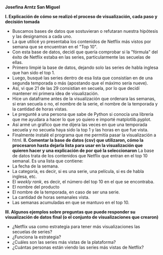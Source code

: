 **Josefina Arntz San Miguel**

**I. Explicación de cómo se realizó el proceso de visualización, cada paso y decisión tomada**
- Buscamos bases de datos que sostuvieran o refutaran nuestra hipótesis y las designamos a cada uno.
- La que utilicé yo presentaba los contenidos de Netflix más vistos por semana que se encuentran en el "Top 10".
- Con esta base de datos, decidí que quería comprobar si la "fórmula" del éxito de Netflix estaba en las series, particularmente las secuelas de ellas.
- Primero limpié la base de datos, dejando solo las series de habla inglesa que han sido el top 1.
- Luego, busqué las series dentro de esa lista que consistían en de una segunda temporada o más (apostando que el máximo sería nueve).
- Así, vi que 21 de las 29 consistían en secuela, por lo que decidí mantener mi primera idea de visualización. 
- Hice un dataframe antes de la visualización que ordenara las semanas, si eran secuela o no, el nombre de la serie, el nombre de la temporada y la cantidad de horas vistas.
- Le pregunté a una persona que sabe de Python si conocía una librería que me ayudara a hacer lo que yo quiero e importé  matplotlib.pyplot.
- Así armé un gráfico que me dijera las veces en que una temporada secuela y no secuela haya sido la top 1 y las horas en que fue vista. 
- Finalmente instalé el programa que me permitía pasar la visualización a html.
**II. Comentar la base de datos (csv) que utilizaron, cómo la procesaron hasta dejarla lista para usar en la visualización que quieren hacer y una explicación de por qué la seleccionaron**
La base de datos trata de los contenidos que Netflix que entran en el top 10 semanal. Es una lista que contiene:
- La fecha de la semana.
- La categoría, es decir, si es una serie, una película, si es de habla inglesa, etc.
- El *weekly rank*, es decir, el número del top 10 en el que se encontraba.
- El nombre del producto
- El nombre de la temporada, en caso de ser una serie.
- La cantidad de horas semanales vista.
- Las semanas acumuladas en que se mantuvo en el top 10. 

**III. Algunos ejemplos sobre preguntas que puede responder su visualización de datos final (o el conjunto de visualizaciones que crearon)**
- ¿Netflix usa como estrategia para tener más visualizaciones las secuelas de series?
- ¿Funciona la estrategia?
- ¿Cuáles son las series más vistas de la plataforma?
- ¿Cuántas personas están viendo las series más vistas de Netflix?

